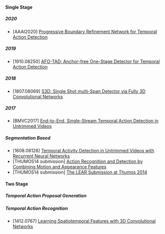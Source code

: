 #### Single Stage
##### 2020
- [AAAI2020] [Progressive Boundary Refinement Network for Temporal Action Detection](https://ojs.aaai.org//index.php/AAAI/article/view/6829)

##### 2019
- [1910.08250] [AFO-TAD: Anchor-free One-Stage Detector for Temporal Action Detection](https://arxiv.org/abs/1910.08250)

##### 2018

- [1807.08069] [S3D: Single Shot multi-Span Detector via Fully 3D Convolutional Networks](https://arxiv.org/abs/1807.08069)

##### 2017
- [BMVC2017] [End-to-End, Single-Stream Temporal Action
Detection in Untrimmed Videos](http://vision.stanford.edu/pdf/buch2017bmvc.pdf)

##### Segmentation Based
- [1608.08128] [Temporal Activity Detection in Untrimmed Videos with Recurrent Neural Networks](https://arxiv.org/abs/1608.08128)
- [THUMOS14 submission] [Action Recognition and Detection by Combining Motion and Appearance Features](http://crcv.ucf.edu/THUMOS14/papers/CUHK&SIAT.pdf)
- [THUMOS14 submission] [The LEAR Submission at Thumos 2014](https://hal.inria.fr/hal-01074442/document)

#### Two Stage
##### Temporal Action Proposal Generation

##### Temporal Action Recognition
- [1412.0767] [Learning Spatiotemporal Features with 3D Convolutional Networks](https://arxiv.org/abs/1412.0767)
